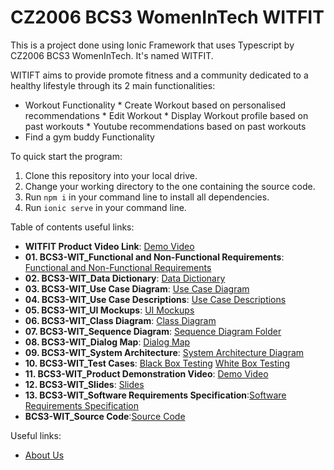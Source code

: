 # CZ2006 BCS3 WomenInTech WITFIT

This is a project done using Ionic Framework that uses Typescript by CZ2006 BCS3 WomenInTech. It's named WITFIT.

WITIFT aims to provide promote fitness and a community dedicated to a healthy lifestyle through its 2 main functionalities:

* Workout Functionality
      * Create Workout based on personalised recommendations
      * Edit Workout
      * Display Workout profile based on past workouts
      * Youtube recommendations based on past workouts
 * Find a gym buddy Functionality
 
 

To quick start the program:
1. Clone this repository into your local drive.
2. Change your working directory to the one containing the source code.
3. Run `npm i` in your command line to install all dependencies.
4. Run `ionic serve` in your command line.

Table of contents useful links: 
* **WITFIT Product Video Link**: [Demo Video](https://www.youtube.com/watch?v=EoKyog0QAvI) <br>
* **01. BCS3-WIT_Functional and Non-Functional Requirements**: [Functional and Non-Functional Requirements](https://github.com/suenalaba/womenintech/blob/main/docs/Lab%205%20Deliverables/%5BFINAL%5D%2001%20BCS3-WIT_Functional%2C%20Non-Functional%20Requirements.pdf)<br>
* **02. BCS3-WIT_Data Dictionary**: [Data Dictionary](https://github.com/suenalaba/womenintech/blob/main/docs/Lab%205%20Deliverables/%5BFINAL%5D%2002.%20BCS3-WIT_Data%20Dictionary.pdf)<br>
* **03. BCS3-WIT_Use Case Diagram**: [Use Case Diagram](https://github.com/suenalaba/womenintech/blob/main/docs/Lab%205%20Deliverables/%5BFINAL%5D%2003.%20BCS3-WIT_Use%20Case%20Diagram.pdf)<br>
* **04. BCS3-WIT_Use Case Descriptions**: [Use Case Descriptions](https://github.com/suenalaba/womenintech/blob/main/docs/Lab%205%20Deliverables/%5BFINAL%5D%2004.%20BCS3-WIT_Use%20Case%20Descriptions.pdf)<br>
* **05. BCS3-WIT_UI Mockups**: [UI Mockups](https://www.dropbox.com/s/lt3ys1oc4lxwyrq/%5BFINAL%5D%2005.%20BCS3-WIT_UI%20Mockups.pdf?dl=0)<br>
* **06. BCS3-WIT_Class Diagram**: [Class Diagram](https://github.com/suenalaba/womenintech/blob/main/docs/Lab%205%20Deliverables/%5BFINAL%5D%2006.%20BCS3-WIT_Class%20Diagram.pdf)<br>
* **07. BCS3-WIT_Sequence Diagram**: [Sequence Diagram Folder](https://github.com/suenalaba/womenintech/tree/main/docs/Lab%205%20Deliverables/Sequence%20Diagrams)<br>
* **08. BCS3-WIT_Dialog Map**: [Dialog Map](https://github.com/suenalaba/womenintech/blob/main/docs/Lab%205%20Deliverables/%5BFINAL%5D%2008.%20BCS3-WIT_Dialog%20Map.pdf)<br>
* **09. BCS3-WIT_System Architecture**: [System Architecture Diagram](https://github.com/suenalaba/womenintech/blob/main/docs/Lab%205%20Deliverables/%5BFINAL%5D%2009.%20BCS3-WIT_System%20Architecture.pdf)<br>
* **10. BCS3-WIT_Test Cases**: [Black Box Testing](https://github.com/suenalaba/womenintech/blob/main/docs/Lab%205%20Deliverables/Testing%20and%20Test%20Cases/BCS3-WIT%20Black%20Box%20Testing.pdf) [White Box Testing](https://github.com/suenalaba/womenintech/blob/main/docs/Lab%205%20Deliverables/Testing%20and%20Test%20Cases/BCS3-WIT%20White%20Box%20Testing.pdf)<br>
* **11. BCS3-WIT_Product Demonstration Video**: [Demo Video](https://www.youtube.com/watch?v=EoKyog0QAvI) <br>
* **12. BCS3-WIT_Slides**: [Slides](https://github.com/suenalaba/womenintech/blob/main/docs/Lab%205%20Deliverables/%5BFINAL%5D%2012.%20BCS3-WIT_Slides.pdf)<br>
* **13. BCS3-WIT_Software Requirements Specification**:[Software Requirements Specification]()<br>
* **BCS3-WIT_Source Code**:[Source Code]()<br>

Useful links:
* [About Us](AboutUs.md)
